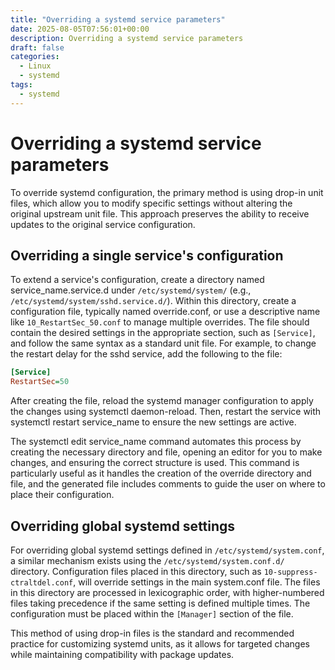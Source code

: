 ```yaml
---
title: "Overriding a systemd service parameters"
date: 2025-08-05T07:56:01+00:00
description: Overriding a systemd service parameters
draft: false
categories:
  - Linux
  - systemd
tags:
  - systemd
---
```

# Overriding a systemd service parameters


To override systemd configuration, the primary method is using drop-in unit files, which allow you to modify specific settings without altering the original upstream unit file. This approach preserves the ability to receive updates to the original service configuration.

## Overriding a single service's configuration

To extend a service's configuration, create a directory named service_name.service.d under `/etc/systemd/system/` (e.g., `/etc/systemd/system/sshd.service.d/`).
Within this directory, create a configuration file, typically named override.conf, or use a descriptive name like `10_RestartSec_50.conf` to manage multiple overrides.
The file should contain the desired settings in the appropriate section, such as `[Service]`, and follow the same syntax as a standard unit file.
For example, to change the restart delay for the sshd service, add the following to the file:

```ini
[Service]
RestartSec=50
```

After creating the file, reload the systemd manager configuration to apply the changes using systemctl daemon-reload.
Then, restart the service with systemctl restart service_name to ensure the new settings are active.

The systemctl edit service_name command automates this process by creating the necessary directory and file, opening an editor for you to make changes, and ensuring the correct structure is used.
This command is particularly useful as it handles the creation of the override directory and file, and the generated file includes comments to guide the user on where to place their configuration.

## Overriding global systemd settings

For overriding global systemd settings defined in `/etc/systemd/system.conf`, a similar mechanism exists using the `/etc/systemd/system.conf.d/` directory.
Configuration files placed in this directory, such as `10-suppress-ctraltdel.conf`, will override settings in the main system.conf file.
The files in this directory are processed in lexicographic order, with higher-numbered files taking precedence if the same setting is defined multiple times.
The configuration must be placed within the `[Manager]` section of the file.

This method of using drop-in files is the standard and recommended practice for customizing systemd units, as it allows for targeted changes while maintaining compatibility with package updates.
